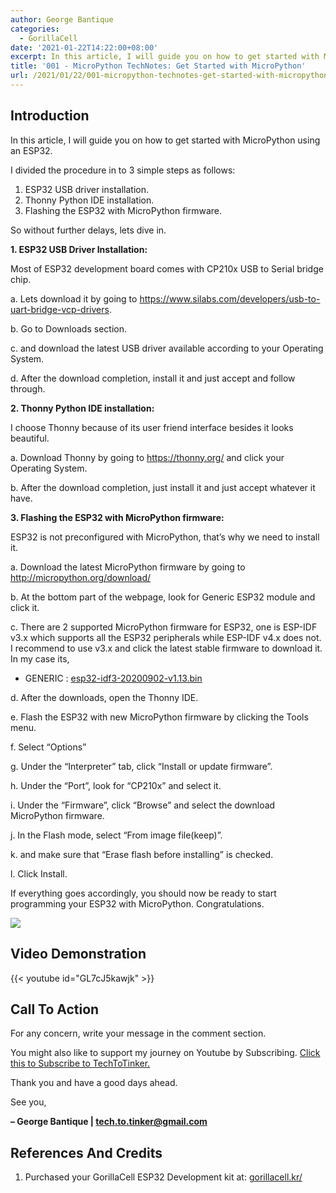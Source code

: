 ```yaml
---
author: George Bantique
categories:
  - GorillaCell
date: '2021-01-22T14:22:00+08:00'
excerpt: In this article, I will guide you on how to get started with MicroPython using an ESP32.
title: '001 - MicroPython TechNotes: Get Started with MicroPython'
url: /2021/01/22/001-micropython-technotes-get-started-with-micropython/
---
```


## **Introduction**

In this article, I will guide you on how to get started with MicroPython using an ESP32.

I divided the procedure in to 3 simple steps as follows:

1. ESP32 USB driver installation.
2. Thonny Python IDE installation.
3. Flashing the ESP32 with MicroPython firmware.

So without further delays, lets dive in.

**1. ESP32 USB Driver Installation:**

 Most of ESP32 development board comes with CP210x USB to Serial bridge chip.

 a. Lets download it by going to <https://www.silabs.com/developers/usb-to-uart-bridge-vcp-drivers>.

 b. Go to Downloads section.

 c. and download the latest USB driver available according to your Operating System.

 d. After the download completion, install it and just accept and follow through.

**2. Thonny Python IDE installation:**

 I choose Thonny because of its user friend interface besides it looks beautiful.

 a. Download Thonny by going to <https://thonny.org/> and click your Operating System.

 b. After the download completion, just install it and just accept whatever it have.

**3. Flashing the ESP32 with MicroPython firmware:**

 ESP32 is not preconfigured with MicroPython, that’s why we need to install it.

 a. Download the latest MicroPython firmware by going to <http://micropython.org/download/>

 b. At the bottom part of the webpage, look for Generic ESP32 module and click it.

 c. There are 2 supported MicroPython firmware for ESP32, one is ESP-IDF v3.x which supports all the ESP32 peripherals while ESP-IDF v4.x does not. I recommend to use v3.x and click the latest stable firmware to download it. In my case its,

- GENERIC : [esp32-idf3-20200902-v1.13.bin](http://micropython.org/resources/firmware/esp32-idf3-20200902-v1.13.bin)

 d. After the downloads, open the Thonny IDE.

 e. Flash the ESP32 with new MicroPython firmware by clicking the Tools menu.

 f. Select “Options”

 g. Under the “Interpreter” tab, click “Install or update firmware”.

 h. Under the “Port”, look for “CP210x” and select it.

 i. Under the “Firmware”, click “Browse” and select the download MicroPython firmware.

 j. In the Flash mode, select “From image file(keep)”.

 k. and make sure that “Erase flash before installing” is checked.

 l. Click Install.

If everything goes accordingly, you should now be ready to start programming your ESP32 with MicroPython. Congratulations.

![](/images/001-technotes-firmware-techtotinker.png)


## **Video Demonstration**

{{< youtube id="GL7cJ5kawjk" >}}

## **Call To Action**

For any concern, write your message in the comment section.

You might also like to support my journey on Youtube by Subscribing. [Click this to Subscribe to TechToTinker.](https://www.youtube.com/c/TechToTinker?sub_confirmation=1)

Thank you and have a good days ahead.

See you,

**– George Bantique | tech.to.tinker@gmail.com**

## **References And Credits**

1. Purchased your GorillaCell ESP32 Development kit at: 
[gorillacell.kr/](http://gorillacell.kr/)

